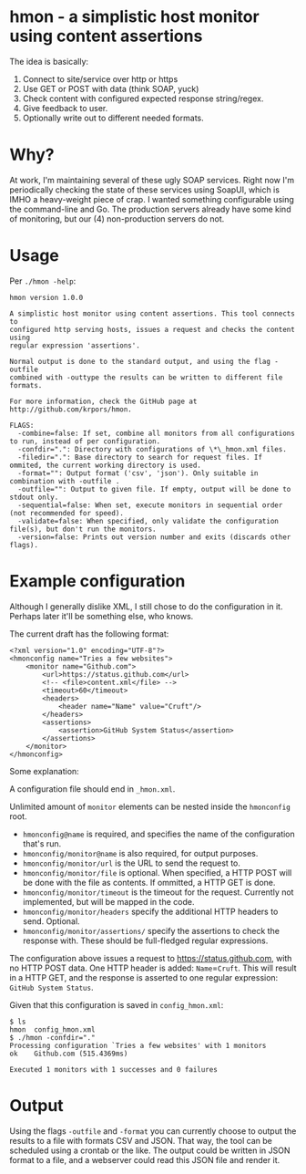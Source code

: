 # hmon - a simplistic host monitor using content assertions

The idea is basically:

1. Connect to site/service over http or https
1. Use GET or POST with data (think SOAP, yuck)
1. Check content with configured expected response string/regex.
1. Give feedback to user.
1. Optionally write out to different needed formats.

# Why?

At work, I'm maintaining several of these ugly SOAP services. Right now I'm periodically
checking the state of these services using SoapUI, which is IMHO a heavy-weight piece of
crap. I wanted something configurable using the command-line and Go. The production servers
already have some kind of monitoring, but our (4) non-production servers do not.

# Usage

Per `./hmon -help`:

    hmon version 1.0.0

    A simplistic host monitor using content assertions. This tool connects to
    configured http serving hosts, issues a request and checks the content using
    regular expression 'assertions'.

    Normal output is done to the standard output, and using the flag -outfile
    combined with -outtype the results can be written to different file formats.

    For more information, check the GitHub page at http://github.com/krpors/hmon.

    FLAGS:
      -combine=false: If set, combine all monitors from all configurations to run, instead of per configuration.
      -confdir=".": Directory with configurations of \*\_hmon.xml files.
      -filedir=".": Base directory to search for request files. If ommited, the current working directory is used.
      -format="": Output format ('csv', 'json'). Only suitable in combination with -outfile .
      -outfile="": Output to given file. If empty, output will be done to stdout only.
      -sequential=false: When set, execute monitors in sequential order (not recommended for speed).
      -validate=false: When specified, only validate the configuration file(s), but don't run the monitors.
      -version=false: Prints out version number and exits (discards other flags).


# Example configuration

Although I generally dislike XML, I still chose to do the configuration in it. Perhaps
later it'll be something else, who knows.

The current draft has the following format:

    <?xml version="1.0" encoding="UTF-8"?>
    <hmonconfig name="Tries a few websites">
        <monitor name="Github.com">
            <url>https://status.github.com</url>
            <!-- <file>content.xml</file> -->
            <timeout>60</timeout>
            <headers>
                <header name="Name" value="Cruft"/>
            </headers>
            <assertions>
                <assertion>GitHub System Status</assertion>
            </assertions>
        </monitor>
    </hmonconfig>

Some explanation:

A configuration file should end in `_hmon.xml`.

Unlimited amount of `monitor` elements can be nested inside the `hmonconfig` root.

* `hmonconfig@name` is required, and specifies the name of the configuration that's run.
* `hmonconfig/monitor@name` is also required, for output purposes.
* `hmonconfig/monitor/url` is the URL to send the request to.
* `hmonconfig/monitor/file` is optional. When specified, a HTTP POST will be done with the
file as contents. If ommitted, a HTTP GET is done.
* `hmonconfig/monitor/timeout` is the timeout for the request. Currently not implemented,
but will be mapped in the code.
* `hmonconfig/monitor/headers` specify the additional HTTP headers to send. Optional.
* `hmonconfig/monitor/assertions/` specify the assertions to check the response with. These
should be full-fledged regular expressions.

The configuration above issues a request to https://status.github.com, with no HTTP POST data.
One HTTP header is added: `Name`=`Cruft`. This will result in a HTTP GET, and the response
is asserted to one regular expression: `GitHub System Status`. 

Given that this configuration is saved in `config_hmon.xml`:

    $ ls
    hmon  config_hmon.xml
    $ ./hmon -confdir="."
    Processing configuration `Tries a few websites' with 1 monitors
    ok    Github.com (515.4369ms)

    Executed 1 monitors with 1 successes and 0 failures

# Output

Using the flags `-outfile` and `-format` you can currently choose to output the results
to a file with formats CSV and JSON. That way, the tool can be scheduled using a crontab
or the like. The output could be written in JSON format to a file, and a webserver could
read this JSON file and render it.
